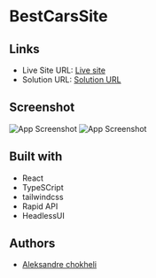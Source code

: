 # BestCarsSite

## Links

- Live Site URL: [Live site](https://cars-site-orcin.vercel.app/)
- Solution URL: [Solution URL](https://github.com/aleksandrre/CarsSite)

## Screenshot
![App Screenshot](https://github.com/aleksandrre/CarsSite/assets/108459639/39f5f0a3-6ecd-44ff-9f81-771cb0d8d6c5)
![App Screenshot](https://github.com/aleksandrre/CarsSite/assets/108459639/955efa01-2fde-483b-a6fd-673f78406107)

## Built with
- React
- TypeSCript
- tailwindcss
- Rapid API
- HeadlessUI
## Authors
- [Aleksandre chokheli](https://github.com/aleksandrre)

